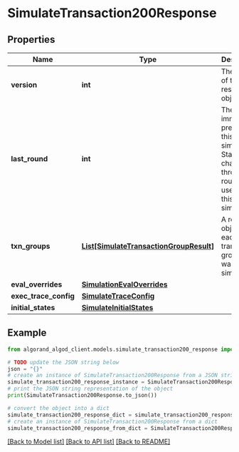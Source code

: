 # SimulateTransaction200Response


## Properties

Name | Type | Description | Notes
------------ | ------------- | ------------- | -------------
**version** | **int** | The version of this response object. | 
**last_round** | **int** | The round immediately preceding this simulation. State changes through this round were used to run this simulation. | 
**txn_groups** | [**List[SimulateTransactionGroupResult]**](SimulateTransactionGroupResult.md) | A result object for each transaction group that was simulated. | 
**eval_overrides** | [**SimulationEvalOverrides**](SimulationEvalOverrides.md) |  | [optional] 
**exec_trace_config** | [**SimulateTraceConfig**](SimulateTraceConfig.md) |  | [optional] 
**initial_states** | [**SimulateInitialStates**](SimulateInitialStates.md) |  | [optional] 

## Example

```python
from algorand_algod_client.models.simulate_transaction200_response import SimulateTransaction200Response

# TODO update the JSON string below
json = "{}"
# create an instance of SimulateTransaction200Response from a JSON string
simulate_transaction200_response_instance = SimulateTransaction200Response.from_json(json)
# print the JSON string representation of the object
print(SimulateTransaction200Response.to_json())

# convert the object into a dict
simulate_transaction200_response_dict = simulate_transaction200_response_instance.to_dict()
# create an instance of SimulateTransaction200Response from a dict
simulate_transaction200_response_from_dict = SimulateTransaction200Response.from_dict(simulate_transaction200_response_dict)
```
[[Back to Model list]](../README.md#documentation-for-models) [[Back to API list]](../README.md#documentation-for-api-endpoints) [[Back to README]](../README.md)



